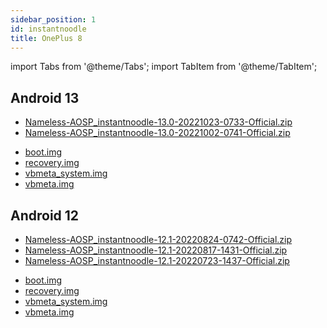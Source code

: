 ```yaml
---
sidebar_position: 1
id: instantnoodle
title: OnePlus 8
---
```


import Tabs from '@theme/Tabs'; import TabItem from '@theme/TabItem';

## Android 13

<Tabs>
  <TabItem value="builds" label="Builds" default>
    <ul>
    <li>
        <a href="https://sourceforge.net/projects/nameless-aosp/files/instantnoodle/Nameless-AOSP_instantnoodle-13.0-20221023-0733-Official.zip/download">Nameless-AOSP_instantnoodle-13.0-20221023-0733-Official.zip</a>
      </li>
      <li>
        <a href="https://sourceforge.net/projects/nameless-aosp/files/instantnoodle/Nameless-AOSP_instantnoodle-13.0-20221002-0741-Official.zip/download">Nameless-AOSP_instantnoodle-13.0-20221002-0741-Official.zip</a>
      </li>
    </ul>

  </TabItem>
  <TabItem value="images" label="Images">
     <ul>
      <li>
        <a href="https://sourceforge.net/projects/nameless-aosp/files/instantnoodle/imgs_13/boot.img/download">boot.img</a>
      </li>
      <li>
        <a href="https://sourceforge.net/projects/nameless-aosp/files/instantnoodle/imgs_13/recovery.img/download">recovery.img</a>
      </li>
      <li>
        <a href="https://sourceforge.net/projects/nameless-aosp/files/instantnoodle/imgs_13/vbmeta_system.img/download">vbmeta_system.img</a>
      </li>
      <li>
        <a href="https://sourceforge.net/projects/nameless-aosp/files/instantnoodle/imgs_13/vbmeta.img/download">vbmeta.img</a>
      </li>
    </ul>
  </TabItem>
</Tabs>

## Android 12

<Tabs>
  <TabItem value="builds" label="Builds" default>
    <ul>
      <li>
        <a href="https://sourceforge.net/projects/nameless-aosp/files/instantnoodle/Nameless-AOSP_instantnoodle-12.1-20220824-0742-Official.zip/download">Nameless-AOSP_instantnoodle-12.1-20220824-0742-Official.zip</a>
      </li>
       <li>
        <a href="https://sourceforge.net/projects/nameless-aosp/files/instantnoodle/Nameless-AOSP_instantnoodle-12.1-20220817-1431-Official.zip/download">Nameless-AOSP_instantnoodle-12.1-20220817-1431-Official.zip</a>
      </li>
       <li>
        <a href="https://sourceforge.net/projects/nameless-aosp/files/instantnoodle/Nameless-AOSP_instantnoodle-12.1-20220723-1437-Official.zip/download">Nameless-AOSP_instantnoodle-12.1-20220723-1437-Official.zip</a>
      </li>
    </ul>
  </TabItem>
  <TabItem value="images" label="Images">
     <ul>
      <li>
        <a href="https://sourceforge.net/projects/nameless-aosp/files/instantnoodle/imgs_12.1/boot.img/download">boot.img</a>
      </li>
      <li>
        <a href="https://sourceforge.net/projects/nameless-aosp/files/instantnoodle/imgs_12.1/recovery.img/download">recovery.img</a>
      </li>
      <li>
        <a href="https://sourceforge.net/projects/nameless-aosp/files/instantnoodle/imgs_12.1/vbmeta_system.img/download">vbmeta_system.img</a>
      </li>
      <li>
        <a href="https://sourceforge.net/projects/nameless-aosp/files/instantnoodle/imgs_12.1/vbmeta.img/download">vbmeta.img</a>
      </li>
    </ul>
  </TabItem>
</Tabs>
